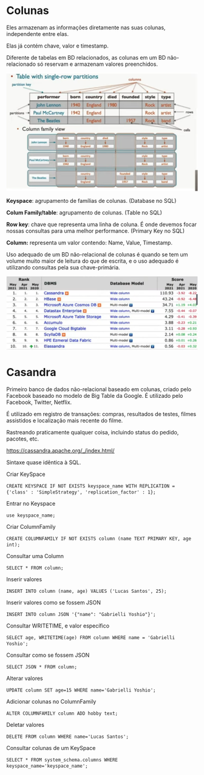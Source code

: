 # Colunas

Eles armazenam as informações diretamente nas suas colunas, independente entre elas.

Elas já contém chave, valor e timestamp.

Diferente de tabelas em BD relacionados, as colunas em um BD não-relacionado só reservam e armazenam valores preenchidos.

![coluna](img/chrome-17_22-07-27_13h41m.png)

**Keyspace**: agrupamento de famílias de colunas. (Database no SQL)

**Colum Family/table**: agrupamento de colunas. (Table no SQL)

**Row key**: chave que representa uma linha de coluna. É onde devemos focar nossas consultas para uma melhor performance. (Primary Key no SQL)

**Column:** representa um valor contendo: Name, Value, Timestamp.

Uso adequado de um BD não-relacional de colunas é quando se tem um volume muito maior de leitura do que de escrita, e o uso adequado é utilizando consultas pela sua chave-primária.

![rank-coluna](img/chrome-18_22-07-27_13h48m.png)

# Casandra

Primeiro banco de dados não-relacional baseado em colunas, criado pelo Facebook baseado no modelo de Big Table da Google. É utilizado pelo Facebook, Twitter, Netflix.

É utilizado em registro de transações: compras, resultados de testes, filmes assistidos e localização mais recente do filme.

Rastreando praticamente qualquer coisa, incluindo status do pedido, pacotes, etc.

https://cassandra.apache.org/_/index.html/

Sintaxe quase idêntica à SQL.

Criar KeySpace

    CREATE KEYSPACE IF NOT EXISTS keyspace_name WITH REPLICATION = {'class' : 'SimpleStrategy', 'replication_factor' : 1};

Entrar no Keyspace

    use keyspace_name;

Criar ColumnFamily

    CREATE COLUMNFAMILY IF NOT EXISTS column (name TEXT PRIMARY KEY, age int);

Consultar uma Column

    SELECT * FROM column;

Inserir valores

    INSERT INTO column (name, age) VALUES ('Lucas Santos', 25);

Inserir valores como se fossem JSON

    INSERT INTO column JSON '{"name": "Gabrielli Yoshio"}';

Consultar WRITETIME, e valor específico

    SELECT age, WRITETIME(age) FROM column WHERE name = 'Gabrielli Yoshio';

Consultar como se fossem JSON

    SELECT JSON * FROM column;

Alterar valores

    UPDATE column SET age=15 WHERE name='Gabrielli Yoshio';

Adicionar colunas no ColumnFamily

    ALTER COLUMNFAMILY column ADD hobby text;

Deletar valores

    DELETE FROM column WHERE name='Lucas Santos';

Consultar colunas de um KeySpace

    SELECT * FROM system_schema.columns WHERE keyspace_name='keyspace_name';